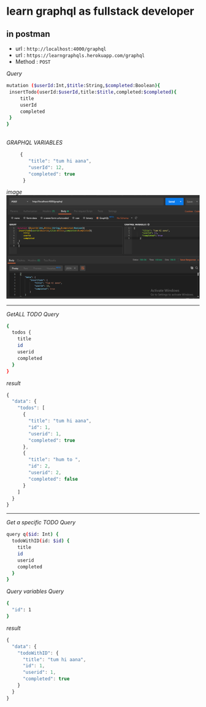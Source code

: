 # learn graphql as fullstack developer

## in postman
- url : `http://localhost:4000/graphql` 
- url : `https://learngraphqls.herokuapp.com/graphql`
- Method : `POST`

*Query*
```bash
mutation ($userId:Int,$title:String,$completed:Boolean){
 insertTodo(userId:$userId,title:$title,completed:$completed){
     title
     userId
     completed
 }
}
 
```

*GRAPHQL VARIABLES*
```javascript
     {
        "title": "tum hi aana",
        "userId": 12,
        "completed": true
      }
```
*image*
![image](./img/mutationpost.png)

****
*GetALL TODO*
*Query*
```bash
{
  todos {
    title
    id
    userid
    completed
  }
}


```
*result*
```javascript
{
  "data": {
    "todos": [
      {
        "title": "tum hi aana",
        "id": 1,
        "userid": 1,
        "completed": true
      },
      {
        "title": "hum to ",
        "id": 2,
        "userid": 2,
        "completed": false
      }
    ]
  }
}
```
****
*Get a specific TODO*
*Query*
```bash
query q($id: Int) {
  todoWithID(id: $id) {
    title
    id
    userid
    completed
  }
}
```

*Query variables*
*Query*
```bash
{
  "id": 1
}
```
*result*
```javascript
{
  "data": {
    "todoWithID": {
      "title": "tum hi aana",
      "id": 1,
      "userid": 1,
      "completed": true
    }
  }
}
```